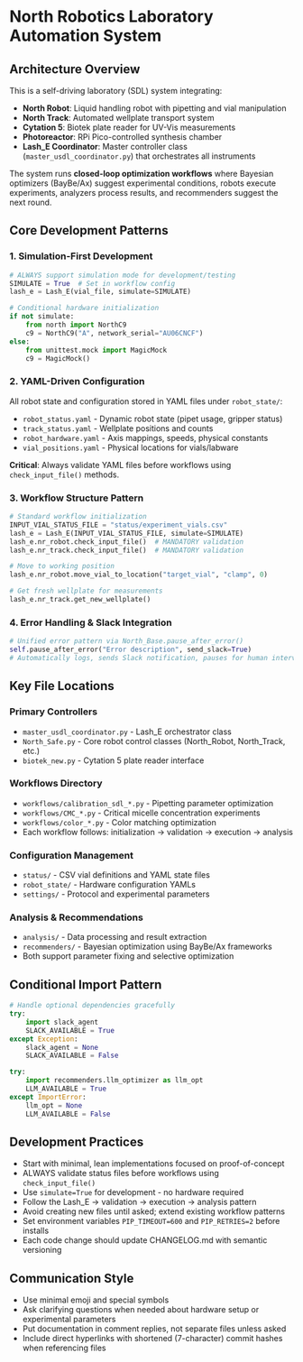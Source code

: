 # North Robotics Laboratory Automation System

## Architecture Overview

This is a self-driving laboratory (SDL) system integrating:
- **North Robot**: Liquid handling robot with pipetting and vial manipulation
- **North Track**: Automated wellplate transport system
- **Cytation 5**: Biotek plate reader for UV-Vis measurements  
- **Photoreactor**: RPi Pico-controlled synthesis chamber
- **Lash_E Coordinator**: Master controller class (`master_usdl_coordinator.py`) that orchestrates all instruments

The system runs **closed-loop optimization workflows** where Bayesian optimizers (BayBe/Ax) suggest experimental conditions, robots execute experiments, analyzers process results, and recommenders suggest the next round.

## Core Development Patterns

### 1. Simulation-First Development
```python
# ALWAYS support simulation mode for development/testing
SIMULATE = True  # Set in workflow config
lash_e = Lash_E(vial_file, simulate=SIMULATE)

# Conditional hardware initialization
if not simulate:
    from north import NorthC9
    c9 = NorthC9("A", network_serial="AU06CNCF")
else:
    from unittest.mock import MagicMock
    c9 = MagicMock()
```

### 2. YAML-Driven Configuration
All robot state and configuration stored in YAML files under `robot_state/`:
- `robot_status.yaml` - Dynamic robot state (pipet usage, gripper status)
- `track_status.yaml` - Wellplate positions and counts
- `robot_hardware.yaml` - Axis mappings, speeds, physical constants
- `vial_positions.yaml` - Physical locations for vials/labware

**Critical**: Always validate YAML files before workflows using `check_input_file()` methods.

### 3. Workflow Structure Pattern
```python
# Standard workflow initialization
INPUT_VIAL_STATUS_FILE = "status/experiment_vials.csv"
lash_e = Lash_E(INPUT_VIAL_STATUS_FILE, simulate=SIMULATE)
lash_e.nr_robot.check_input_file()  # MANDATORY validation
lash_e.nr_track.check_input_file()  # MANDATORY validation

# Move to working position
lash_e.nr_robot.move_vial_to_location("target_vial", "clamp", 0)

# Get fresh wellplate for measurements
lash_e.nr_track.get_new_wellplate()
```

### 4. Error Handling & Slack Integration
```python
# Unified error pattern via North_Base.pause_after_error()
self.pause_after_error("Error description", send_slack=True)
# Automatically logs, sends Slack notification, pauses for human intervention
```

## Key File Locations

### Primary Controllers
- `master_usdl_coordinator.py` - Lash_E orchestrator class
- `North_Safe.py` - Core robot control classes (North_Robot, North_Track, etc.)
- `biotek_new.py` - Cytation 5 plate reader interface

### Workflows Directory
- `workflows/calibration_sdl_*.py` - Pipetting parameter optimization
- `workflows/CMC_*.py` - Critical micelle concentration experiments  
- `workflows/color_*.py` - Color matching optimization
- Each workflow follows: initialization → validation → execution → analysis

### Configuration Management
- `status/` - CSV vial definitions and YAML state files
- `robot_state/` - Hardware configuration YAMLs
- `settings/` - Protocol and experimental parameters

### Analysis & Recommendations
- `analysis/` - Data processing and result extraction
- `recommenders/` - Bayesian optimization using BayBe/Ax frameworks
- Both support parameter fixing and selective optimization

## Conditional Import Pattern
```python
# Handle optional dependencies gracefully
try:
    import slack_agent
    SLACK_AVAILABLE = True
except Exception:
    slack_agent = None
    SLACK_AVAILABLE = False

try:
    import recommenders.llm_optimizer as llm_opt
    LLM_AVAILABLE = True
except ImportError:
    llm_opt = None
    LLM_AVAILABLE = False
```

## Development Practices

- Start with minimal, lean implementations focused on proof-of-concept
- ALWAYS validate status files before workflows using `check_input_file()`
- Use `simulate=True` for development - no hardware required
- Follow the Lash_E → validation → execution → analysis pattern
- Avoid creating new files until asked; extend existing workflow patterns
- Set environment variables `PIP_TIMEOUT=600` and `PIP_RETRIES=2` before installs
- Each code change should update CHANGELOG.md with semantic versioning

## Communication Style

- Use minimal emoji and special symbols
- Ask clarifying questions when needed about hardware setup or experimental parameters
- Put documentation in comment replies, not separate files unless asked
- Include direct hyperlinks with shortened (7-character) commit hashes when referencing files